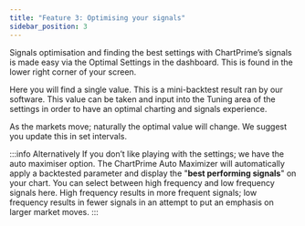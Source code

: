 ```yaml
---
title: "Feature 3: Optimising your signals"
sidebar_position: 3
---
```


Signals optimisation and finding the best settings with ChartPrime’s signals is made easy via the Optimal Settings in the dashboard. This is found in the lower right corner of your screen.

Here you will find a single value. This is a mini-backtest result ran by our software. This value can be taken and input into the Tuning area of the settings in order to have an optimal charting and signals experience.

As the markets move; naturally the optimal value will change. We suggest you update this in set intervals.

:::info Alternatively
If you don’t like playing with the settings; we have the auto maximiser option. The ChartPrime Auto Maximizer will automatically apply a backtested parameter and display the "**best performing signals**" on your chart. You can select between high frequency and low frequency signals here. High frequency results in more frequent signals; low frequency results in fewer signals in an attempt to put an emphasis on larger market moves.
:::
